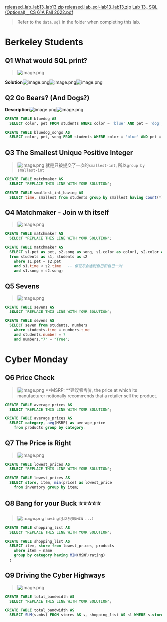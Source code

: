 [released_lab_lab13_lab13.zip](https://www.yuque.com/attachments/yuque/0/2023/zip/12393765/1673000074813-c375e4f1-1448-4622-b64e-3de92d4b1afe.zip)
[released_lab_sol-lab13_lab13.zip](https://www.yuque.com/attachments/yuque/0/2023/zip/12393765/1673000074850-dc02eb9d-15e6-4d9e-9850-4ac3324f56ce.zip)
[Lab 13_ SQL (Optional) _ CS 61A Fall 2022.pdf](https://www.yuque.com/attachments/yuque/0/2023/pdf/12393765/1673000110449-7e29859c-3455-49f7-ab9b-0f79b8cd5005.pdf)


> Refer to the `data.sql` in the folder when completing this lab.



# Berkeley Students
## Q1 What would SQL print?
> ![image.png](./Lab_13__SQL(Optional).assets/20230302_1025021693.png)

**Solution**![image.png](./Lab_13__SQL(Optional).assets/20230302_1025022438.png)![image.png](./Lab_13__SQL(Optional).assets/20230302_1025027285.png)![image.png](./Lab_13__SQL(Optional).assets/20230302_1025022963.png)


## Q2 Go Bears? (And Dogs?)
**Description**![image.png](./Lab_13__SQL(Optional).assets/20230302_1025035030.png)![image.png](./Lab_13__SQL(Optional).assets/20230302_1025037270.png)
```sql
CREATE TABLE bluedog AS
  SELECT color, pet FROM students WHERE color = 'blue' AND pet = 'dog';

CREATE TABLE bluedog_songs AS
  SELECT color, pet, song FROM students WHERE color = 'blue' AND pet = 'dog';

```


## Q3 The Smallest Unique Positive Integer
> ![image.png](./Lab_13__SQL(Optional).assets/20230302_1025035390.png)
> 就是只被提交了一次的`smallest-int`, 所以`group by smallest-int`

```sql
CREATE TABLE matchmaker AS
  SELECT "REPLACE THIS LINE WITH YOUR SOLUTION";
```
```sql
CREATE TABLE smallest_int_having AS
  SELECT time, smallest from students group by smallest having count(*) = 1;
```



## Q4 Matchmaker - Join with itself
> ![image.png](./Lab_13__SQL(Optional).assets/20230302_1025035185.png)

```sql
CREATE TABLE matchmaker AS
  SELECT "REPLACE THIS LINE WITH YOUR SOLUTION";
```
```sql
CREATE TABLE matchmaker AS
  SELECT s1.pet as pet, s2.song as song, s1.color as color1, s2.color as color2
  from students as s1, students as s2
    where s1.pet = s2.pet
    and s1.time < s2.time   -- 保证不会选到自己和自己一对
    and s1.song = s2.song;
```


## Q5 Sevens
> ![image.png](./Lab_13__SQL(Optional).assets/20230302_1025038231.png)

```sql
CREATE TABLE sevens AS
  SELECT "REPLACE THIS LINE WITH YOUR SOLUTION";
```
```sql
CREATE TABLE sevens AS
  SELECT seven from students, numbers
    where students.time = numbers.time
    and students.number = 7
    and numbers."7" = "True";
```



# Cyber Monday
## Q6 Price Check
> ![image.png](./Lab_13__SQL(Optional).assets/20230302_1025034946.png)
> **MSRP: **建议零售价, the price at which its manufacturer notionally recommends that a retailer sell the product.

```sql
CREATE TABLE average_prices AS
  SELECT "REPLACE THIS LINE WITH YOUR SOLUTION";
```
```sql
CREATE TABLE average_prices AS
  SELECT category, avg(MSRP) as average_price
    from products group by category;
```

## Q7 The Price is Right
> ![image.png](./Lab_13__SQL(Optional).assets/20230302_1025031220.png)

```sql
CREATE TABLE lowest_prices AS
  SELECT "REPLACE THIS LINE WITH YOUR SOLUTION";

```
```sql
CREATE TABLE lowest_prices AS
  SELECT store, item, min(price) as lowest_price
    from inventory group by item;
```


## Q8 Bang for your Buck ⭐⭐⭐⭐⭐
> ![image.png](./Lab_13__SQL(Optional).assets/20230302_1025044526.png)
> `having`可以只跟`MIN(...)`

```sql
CREATE TABLE shopping_list AS
  SELECT "REPLACE THIS LINE WITH YOUR SOLUTION";
```
```sql
CREATE TABLE shopping_list AS
  SELECT item, store from lowest_prices, products
    where item = name
    group by category having MIN(MSRP/rating)
  ;

```



## Q9 Driving the Cyber Highways
> ![image.png](./Lab_13__SQL(Optional).assets/20230302_1025047108.png)

```sql
CREATE TABLE total_bandwidth AS
  SELECT "REPLACE THIS LINE WITH YOUR SOLUTION";

```
```sql
CREATE TABLE total_bandwidth AS
  SELECT SUM(s.mbs) FROM stores AS s, shopping_list AS sl WHERE s.store = sl.store;
```
